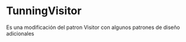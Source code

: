 # TunningVisitor
Es una modificación del patron Visitor con algunos patrones de diseño adicionales 
